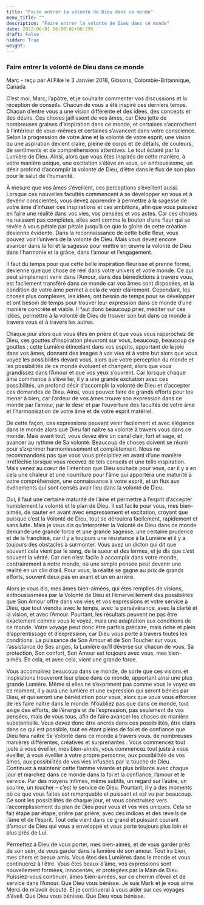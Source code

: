 ```yaml
---
title: "Faire entrer la volonté de Dieu dans ce monde"
menu_title: ""
description: "Faire entrer la volonté de Dieu dans ce monde"
date: 2022-06-01 06:00:01+00:295
draft: False
hidden: True
weight:
---
```

### Faire entrer la volonté de Dieu dans ce monde

Marc - reçu par Al Fike le 3 Janvier 2018, Gibsons, Colombie-Britannique, Canada

C’est moi, Marc, l’apôtre, et je souhaite commenter vos discussions et la réception de conseils. Chacun de vous a été inspiré ces derniers temps. Chacun d’entre vous a une vision différente et des idées, des concepts et des désirs. Ces choses jaillissent de vos âmes, car Dieu jette de nombreuses graines d’inspiration dans ce monde, et certaines s’accrochent à l’intérieur de vous-mêmes et certaines s’avancent dans votre conscience. Selon la progression de votre âme et la volonté de votre esprit, une vision ou une aspiration devient claire, pleine de corps et de détails, de couleurs, de sentiments et de compréhensions attentives. Le tout éclairé par la Lumière de Dieu. Ainsi, alors que vous êtes inspirés de cette manière, à votre manière unique, une excitation s’élève en vous, un enthousiasme, un désir profond d’accomplir la volonté de Dieu, d’être dans le flux de son plan pour le salut de l’humanité.

À mesure que vos âmes s’éveillent, ces perceptions s’éveillent aussi. Lorsque ces nouvelles facultés commencent à se développer en vous et à devenir conscientes, vous devez apprendre à permettre à la sagesse de votre âme d’infuser ces inspirations et ces ambitions, afin que vous puissiez en faire une réalité dans vos vies, vos pensées et vos actes. Car ces choses ne naissent pas complètes, elles sont comme le bouton d’une fleur qui se révèle à vous pétale par pétale jusqu’à ce que la gloire de cette création devienne évidente. Dans la reconnaissance de cette belle fleur, vous pouvez voir l’univers de la volonté de Dieu. Mais vous devez encore avancer dans la foi et la sagesse pour mettre en œuvre la volonté de Dieu dans l’harmonie et la grâce, dans l’amour et l’engagement.

Il faut du temps pour que cette belle inspiration fleurisse et prenne forme, devienne quelque chose de réel dans votre univers et votre monde. Ce qui peut simplement venir dans l’Amour, dans des bénédictions à travers vous, est facilement transféré dans ce monde car vos âmes sont disposées, et la condition de votre âme permet à cela de venir clairement. Cependant, les choses plus complexes, les idées, ont besoin de temps pour se développer et ont besoin de temps pour trouver leur expression dans ce monde d’une manière concrète et viable. Il faut donc beaucoup prier, méditer sur ces idées, permettre à la volonté de Dieu de trouver son but dans ce monde à travers vous et à travers les autres.

Chaque jour alors que vous êtes en prière et que vous vous rapprochez de Dieu, ces gouttes d’inspiration pleuvront sur vous, beaucoup, beaucoup de gouttes ; cette Lumière étincelant dans vos esprits, apportant de la joie dans vos âmes, donnant des images à vos vies et à votre but alors que vous voyez les possibilités devant vous, alors que votre perception du monde et les possibilités de ce monde évoluent et changent, alors que vous grandissez dans l’Amour et que vos yeux s’ouvrent. Car lorsque chaque âme commence à s’éveiller, il y a une grande excitation avec ces possibilités, un profond désir d’accomplir la volonté de Dieu et d’accepter ces demandes de Dieu. Ainsi, vous pouvez faire de grands efforts pour les mener à bien, car l’ardeur de vos âmes trouve son expression dans ce monde par l’amour, par le désir et par l’ouverture des facultés de votre âme et l’harmonisation de votre âme et de votre esprit matériel.

De cette façon, ces expressions peuvent venir facilement et avec élégance dans le monde alors que Dieu fait naître sa volonté à travers vous dans ce monde. Mais avant tout, vous devez être un canal clair, fort et sage, et avancer au rythme de Sa volonté. Beaucoup de choses doivent se réunir pour s’exprimer harmonieusement et complètement. Nous ne recommandons pas que vous vous précipitiez en avant d’une manière irréfléchie lorsque vous recevez de tels conseils et une telle inspiration. Mais venez au cœur de l’intention que Dieu souhaite pour vous, car il y a en cela une chaleur et une nourriture pour l’âme qui apportera une maturité à votre compréhension, une connaissance à votre esprit, et un flux aux événements qui sont censés avoir lieu dans la volonté de Dieu.

Oui, il faut une certaine maturité de l’âme et permettre à l’esprit d’accepter humblement la volonté et le plan de Dieu. Il est facile pour vous, mes bien-aimés, de sauter en avant avec empressement et excitation, croyant que puisque c’est la Volonté de Dieu, tout se déroulera facilement, rapidement et sans lutte. Mais je vous dis qu’interpréter la Volonté de Dieu dans ce monde demande une grande force et une grande sagesse, une certaine prudence et de la franchise, car il y a toujours une résistance à la Lumière et il y a toujours des obstacles à surmonter. Vous avez un dicton qui dit que souvent cela vient par le sang, de la sueur et des larmes, et je dis que c’est souvent la vérité. Car rien n’est facile à accomplir dans votre monde, contrairement à notre monde, où une simple pensée peut devenir une réalité en un clin d’œil. Pour vous, la réalité se gagne au prix de grands efforts, souvent deux pas en avant et un en arrière.

Alors je vous dis, mes âmes bien-aimées, qui êtes remplies de visions, enthousiasmées par la Volonté de Dieu et l’émerveillement des possibilités que Son Amour offre dans vos vies et vos expressions et votre service à Dieu, que tout viendra avec le temps, avec la persévérance, avec la clarté et la vision, et avec l’Amour. Pourtant, les résultats peuvent ne pas être exactement comme vous le voyez, mais une adaptation aux conditions de ce monde. Votre voyage peut donc être parfois précaire, mais riche et plein d’apprentissage et d’expression, car Dieu vous porte à travers toutes les conditions. La puissance de Son Amour et de Son Toucher sur vous, l’assistance de Ses anges, la Lumière qu’Il déverse sur chacun de vous, Sa protection, Son confort, Son Amour est toujours avec vous, mes bien-aimés. En cela, et avec cela, vient une grande force.

Vous accomplirez beaucoup dans ce monde, de sorte que ces visions et inspirations trouveront leur place dans ce monde, apportant ainsi une plus grande Lumière. Même si elles ne s’expriment pas comme vous le voyez en ce moment, il y aura une lumière et une expression qui seront bénies par Dieu, et qui seront une bénédiction pour vous, alors que vous vous efforcez de les faire naître dans le monde. N’oubliez pas que dans ce monde, tout exige des efforts, de l’énergie et de l’expression, pas seulement de vos pensées, mais de vous tous, afin de faire avancer les choses de manière substantielle. Vous devez donc être ancrés dans ces possibilités, être clairs dans ce qui est possible, tout en étant pleins de foi et de confiance que Dieu fera naître Sa Volonté dans ce monde à travers vous, de nombreuses manières différentes, créatives et surprenantes
.
Vous commencez tout juste à vous éveiller, mes bien-aimés, vous commencez tout juste à vous éveiller, à vous éveiller à votre propre personne, aux possibilités de vos âmes, aux possibilités de vos vies infusées par la touche de Dieu. Continuez à maintenir cette flamme vivante et plus brillante avec chaque jour et marchez dans ce monde dans la foi et la confiance, l’amour et le service. Par des moyens infimes, même subtils, un regard sur l’autre, un sourire, un toucher – c’est le service de Dieu. Pourtant, il y a des moments où ce que vous faites est remarquable et puissant et est vu par beaucoup. Ce sont les possibilités de chaque jour, et vous construisez vers l’accomplissement du plan de Dieu pour vous et vos vies uniques. Cela se fait étape par étape, prière par prière, avec des indices et des réveils de l’âme et de l’esprit. Tout cela vient dans ce grand et puissant courant d’amour de Dieu qui vous a enveloppé et vous porte toujours plus loin et plus près de Lui.

Permettez à Dieu de vous porter, mes bien-aimés, et de vous garder près de son sein, de vous garder dans la lumière de son amour. Tout ira bien, mes chers et beaux amis. Vous êtes des Lumières dans le monde et vous continuerez à l’être. Vous êtes beaux d’âme, vos expressions sont nouvellement formées, innocentes, et protégées par la Main de Dieu. Puissiez-vous continuer, âmes bien-aimées, sur ce chemin d’éveil et de service dans l’Amour. Que Dieu vous bénisse. Je suis Mark et je vous aime. Merci de m’avoir écouté. Et je continuerai à vous aider sur ces voyages d’éveil. Que Dieu vous bénisse. Que Dieu vous bénisse.



